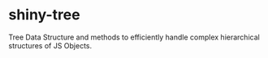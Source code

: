 # shiny-tree
Tree Data Structure and methods to efficiently handle complex hierarchical structures of JS Objects.
